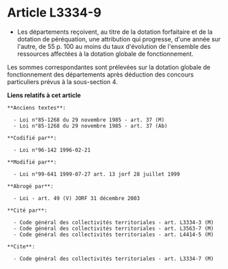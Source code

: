 # Article L3334-9

- Les départements reçoivent, au titre de la dotation forfaitaire et de la dotation de péréquation, une attribution qui
progresse, d'une année sur l'autre, de 55 p. 100 au moins du taux d'évolution de l'ensemble des ressources affectées à la
dotation globale de fonctionnement.

Les sommes correspondantes sont prélevées sur la dotation globale de fonctionnement des départements après déduction des
concours particuliers prévus à la sous-section 4.

**Liens relatifs à cet article**

	**Anciens textes**:

	  - Loi n°85-1268 du 29 novembre 1985 - art. 37 (M)
	  - Loi n°85-1268 du 29 novembre 1985 - art. 37 (Ab)

	**Codifié par**:

	  - Loi n°96-142 1996-02-21

	**Modifié par**:

	  - Loi n°99-641 1999-07-27 art. 13 jorf 28 juillet 1999

	**Abrogé par**:

	  - Loi - art. 49 (V) JORF 31 décembre 2003

	**Cité par**:

	  - Code général des collectivités territoriales - art. L3334-3 (M)
	  - Code général des collectivités territoriales - art. L3563-7 (M)
	  - Code général des collectivités territoriales - art. L4414-5 (M)

	**Cite**:

	  - Code général des collectivités territoriales - art. L3334-7 (M)
